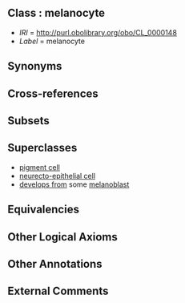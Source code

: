 
## Class : melanocyte

 * *IRI* = http://purl.obolibrary.org/obo/CL_0000148
 * *Label* = melanocyte

## Synonyms


## Cross-references


## Subsets


## Superclasses

 * [pigment cell](../../CL/47/CL_0000147.md)
 * [neurecto-epithelial cell](../../CL/10/CL_0000710.md)
 * [develops from](../../RO/02/RO_0002202.md) some [melanoblast](../../CL/41/CL_0000541.md)

## Equivalencies


## Other Logical Axioms


## Other Annotations


## External Comments


